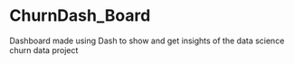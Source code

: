 # ChurnDash_Board
Dashboard made using Dash to show and get insights of the data science churn data project
